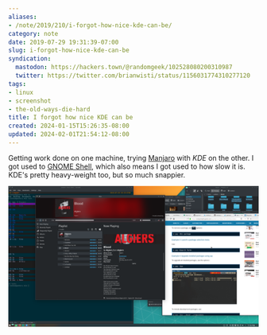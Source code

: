 ```yaml
---
aliases:
- /note/2019/210/i-forgot-how-nice-kde-can-be/
category: note
date: 2019-07-29 19:31:39-07:00
slug: i-forgot-how-nice-kde-can-be
syndication:
  mastodon: https://hackers.town/@randomgeek/102528080200310987
  twitter: https://twitter.com/brianwisti/status/1156031774310277120
tags:
- linux
- screenshot
- the-old-ways-die-hard
title: I forgot how nice KDE can be
created: 2024-01-15T15:26:35-08:00
updated: 2024-02-01T21:54:12-08:00
---
```


Getting work done on one machine, trying [Manjaro](https://manjaro.org/) with *KDE* on the other. I got used to [GNOME Shell](https://wiki.gnome.org/Projects/GnomeShell), which also means I got used to how slow it is. KDE's pretty heavy-weight too, but so much snappier.

![attachments/img/2019/cover-2019-07-29.png](../../../attachments/img/2019/cover-2019-07-29.png)
